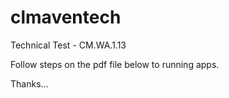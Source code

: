 # clmaventech
Technical Test - CM.WA.1.13

Follow steps on the pdf file below to running apps.

Thanks...
